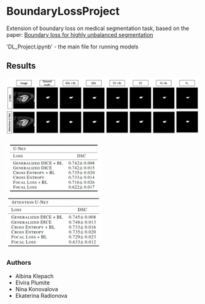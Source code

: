 # BoundaryLossProject
Extension of boundary loss on medical segmentation task, based on the paper: [Boundary loss for highly unbalanced segmentation](https://arxiv.org/abs/1812.07032)

'DL_Project.ipynb' - the main file for running models

## Results
<img src="imgs/predictions.png">

<p float="left">
  <img src="imgs/table_unet.png" width="50%" />
  <img src="imgs/table_att_unet.png" width="50%" />
</p>

### Authors 

- Albina Klepach
- Elvira Plumite
- Nina Konovalova
- Ekaterina Radionova

